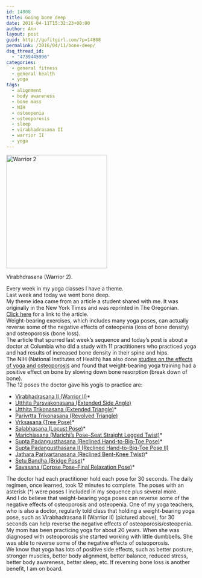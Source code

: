 ```yaml
---
id: 14808
title: Going bone deep
date: 2016-04-11T15:32:23+00:00
author: Ann
layout: post
guid: http://gofitgirl.com/?p=14808
permalink: /2016/04/11/bone-deep/
dsq_thread_id:
  - "4739445996"
categories:
  - general fitness
  - general health
  - yoga
tags:
  - alignment
  - body awareness
  - bone mass
  - NIH
  - osteopenia
  - osteoporosis
  - sleep
  - virabhadrasana II
  - warrior II
  - yoga
---
```

<div id="attachment_14818" style="width: 277px" class="wp-caption alignleft">
  <a href="http://gofitgirl.com/2016/04/bone-deep/warrior-2/" rel="attachment wp-att-14818"><img class="size-medium wp-image-14818" src="http://gofitgirl.com/wp-content/uploads/2016/04/Warrior-2-267x300.jpg" alt="Warrior 2" width="267" height="300" /></a>
  
  <p class="wp-caption-text">
    Virabhdrasana (Warrior 2).
  </p>
</div>

  
Every week in my yoga classes I have a theme.  
Last week and today we went bone deep.  
My theme idea came from an article a student shared with me. It was originally in the New York Times and was reprinted in The Oregonian.  
[Click here](http://well.blogs.nytimes.com/2015/12/21/12-minutes-of-yoga-for-stronger-bones/?ref=oembed&_r=0) for a link to the article.  
Weight-bearing exercises, which includes many yoga poses, can actually reverse some of the negative effects of osteopenia (loss of bone density) and osteoporosis (bone loss).  
The article that spurred last week&#8217;s sequence and today&#8217;s post is about a doctor at Columbia who did a study with 11 practitioners who practiced yoga and had results of increased bone density in their spine and hips.  
The NIH (National Institutes of Health) has also done [studies on the effects of yoga and osteoporosis](http://www.ncbi.nlm.nih.gov/pubmed/19891384) and found that weight-bearing yoga training had a positive effect on bone by slowing down bone resorption (break down of bone).  
The 12 poses the doctor gave his yogis to practice are:

  * [Virabhadrasana II (Warrior II)](http://www.yogajournal.com/pose/warrior-ii-pose/)*
  * [Utthita Parsvakonasana (Extended Side Angle)](http://www.yogajournal.com/pose/extended-side-angle-pose/)
  * [Utthita Trikonasana (Extended Triangle)](http://www.yogajournal.com/pose/extended-triangle-pose/)*
  * [Parivrtta Trikonasana (Revolved Triangle)](http://www.yogajournal.com/pose/revolved-triangle-pose/)
  * [Vrksasana (Tree Pose)](http://www.yogajournal.com/pose/tree-pose/)*
  * [Salabhasana (Locust Pose)](http://www.yogajournal.com/pose/locust-pose/)*
  * [Marichiasana (Marichi&#8217;s Pose&#8211;Seat Straight Legged Twist)](http://www.yogajournal.com/pose/marichi-s-pose/)*
  * [Supta Padangusthasana (Reclined Hand-to-Big-Toe Pose)](http://www.yogajournal.com/pose/reclining-big-toe-pose/)*
  * [Supta Padangusthasana II (Reclined Hand-to-Big-Toe Pose II)](http://media.yogajournal.com/wp-content/uploads/201504-yjmag-hand-to-toe-b-home-practice.jpg)
  * [Jathara Parivartanasana (Reclined Bent-Knee Twist)](http://blog.tranquilspace.com/2014/11/november-asana-jathara-parivartanasana.html)*
  * [Setu Bandha (Bridge Pose)](http://www.yogajournal.com/pose/bridge-pose/)*
  * [Savasana (Corpse Pose&#8211;Final Relaxation Pose)](http://www.yogajournal.com/pose/corpse-pose/)*

The doctor had each practitioner hold each pose for 30 seconds. The daily regimen, once learned, took 12 minutes to complete. The poses with an asterisk (*) were poses I included in my sequence plus several more.  
And I do believe that weight-bearing yoga poses can reverse some of the negative effects of osteoporosis and osteopenia. One of my yoga teachers, who is also a doctor, regularly told class that holding a weight-bearing yoga pose, such as Virabhadrasana II (Warrior II) (pictured above), for 30 seconds can help reverse the negative effects of osteoporosis/osteopenia.  
My mom has been practicing yoga for about 20 years. When she was diagnosed with osteoporosis she started working with little dumbbells. She was able to reverse some of the negative effects of osteoporosis.  
We know that yoga has lots of positive side effects, such as better posture, stronger muscles, better body alignment, better balance, reduced stress, better body awareness, better sleep, etc. If reversing bone loss is another benefit, I am on board.